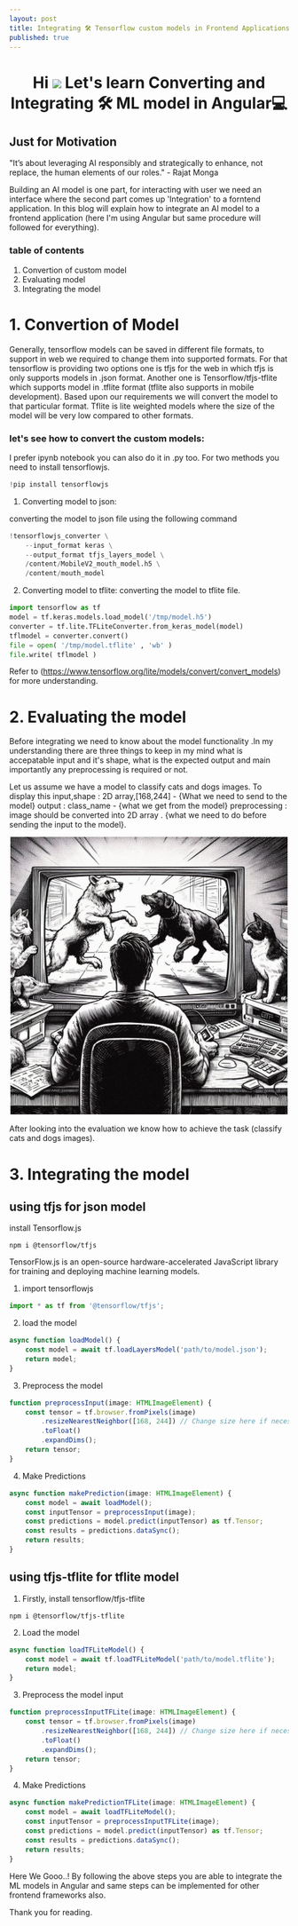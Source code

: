 ```yaml
---
layout: post
title: Integrating 🛠️ Tensorflow custom models in Frontend Applications💻.
published: true
---
```

<h1 align="center">Hi <img src="https://raw.githubusercontent.com/MartinHeinz/MartinHeinz/master/wave.gif" width="30px"> Let's learn Converting and Integrating 🛠️ ML model in Angular💻</h1>


## Just for Motivation

"It’s about leveraging AI responsibly and strategically to enhance, not replace, the human elements of our roles." - Rajat Monga

Building an AI model is one part, for interacting with user we need an interface where the second  part comes up 'Integration' to a forntend application. In this blog will explain how to integrate an AI model to a frontend application (here I'm using Angular but same procedure will followed for everything).

### table of contents
1. Convertion of custom model
2. Evaluating model
3. Integrating the model

# 1. Convertion of Model

Generally, tensorflow models can be saved in different file formats, to support in web we required to change them into supported formats. For that tensorflow is providing two options one is tfjs for the web in which tfjs is only supports models in .json format. Another one is Tensorflow/tfjs-tflite which supports model in .tflite format (tflite also supports in mobile development). Based upon our requirements we will convert the model to that particular format. Tflite is lite weighted models where the size of the model will be very low compared to other formats.

### let's see how to convert the custom models:

I prefer ipynb notebook you can also do it in .py too. For two methods you need to install tensorflowjs.

```python
!pip install tensorflowjs
```

1. Converting model to json:

converting the model to json file using the following command
```python
!tensorflowjs_converter \
    --input_format keras \
    --output_format tfjs_layers_model \
    /content/MobileV2_mouth_model.h5 \
    /content/mouth_model
```
2. Converting model to tflite:
converting the model to tflite file.
```python
import tensorflow as tf
model = tf.keras.models.load_model('/tmp/model.h5')
converter = tf.lite.TFLiteConverter.from_keras_model(model)
tflmodel = converter.convert()
file = open( '/tmp/model.tflite' , 'wb' )
file.write( tflmodel )
```
Refer to (https://www.tensorflow.org/lite/models/convert/convert_models) for more understanding.

# 2. Evaluating the model

Before integrating we need to know about the model functionality .In my understanding there are three things to keep in my mind what is accepatable input and it's shape, what is the expected output and main importantly any preprocessing is required or not.

Let us assume we have a model to classify cats and dogs images. To display this 
input,shape : 2D array,[168,244] - {What we need to send to the model}
output : class_name - {what we get from the model}
preprocessing : image should be converted into 2D array . {what we need to do before sending the input to the model}.

<div style="text-align:center;"> 
    <img src="/images/CatsNDogs.jpg" height="500px" width="500px">
</div>

After looking into the evaluation we know how to achieve the task (classify cats and dogs images).

# 3. Integrating the model

## using tfjs for json model
install Tensorflow.js 

```node
npm i @tensorflow/tfjs
```
TensorFlow.js is an open-source hardware-accelerated JavaScript library for training and deploying machine learning models.

1. import tensorflowjs 
```typescript
import * as tf from '@tensorflow/tfjs';
```

2. load the model
```typescript
async function loadModel() {
    const model = await tf.loadLayersModel('path/to/model.json');
    return model;
}
```

3. Preprocess the model
```typescript
function preprocessInput(image: HTMLImageElement) {
    const tensor = tf.browser.fromPixels(image)
        .resizeNearestNeighbor([168, 244]) // Change size here if necessary
        .toFloat()
        .expandDims();
    return tensor;
}
```

4. Make Predictions
```typescript
async function makePrediction(image: HTMLImageElement) {
    const model = await loadModel();
    const inputTensor = preprocessInput(image);
    const predictions = model.predict(inputTensor) as tf.Tensor;
    const results = predictions.dataSync();
    return results;
}
```

## using tfjs-tflite for tflite model

1. Firstly, install tensorflow/tfjs-tflite
```node
npm i @tensorflow/tfjs-tflite
```

2. Load the model
```typescript
async function loadTFLiteModel() {
    const model = await tf.loadTFLiteModel('path/to/model.tflite');
    return model;
}
```

3. Preprocess the model input
```typescript
function preprocessInputTFLite(image: HTMLImageElement) {
    const tensor = tf.browser.fromPixels(image)
        .resizeNearestNeighbor([168, 244]) // Change size here if necessary
        .toFloat()
        .expandDims();
    return tensor;
}
```

4. Make Predictions
```typescript
async function makePredictionTFLite(image: HTMLImageElement) {
    const model = await loadTFLiteModel();
    const inputTensor = preprocessInputTFLite(image);
    const predictions = model.predict(inputTensor) as tf.Tensor;
    const results = predictions.dataSync();
    return results;
}
```

Here We Gooo..! By following the above steps you are able to integrate the ML models in Angular and same steps can be implemented for other frontend frameworks also.

Thank you for reading.

